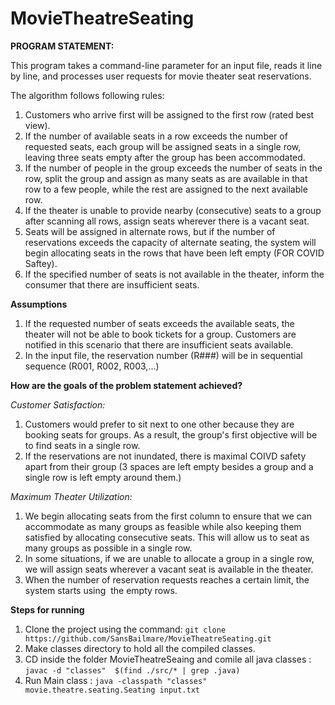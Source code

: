 # MovieTheatreSeating

**PROGRAM STATEMENT:**

This program takes a command-line parameter for an input file, reads it line by line, and processes user requests for movie theater seat reservations.

The algorithm follows following rules:

1. Customers who arrive first will be assigned to the first row (rated best view).
2. If the number of available seats in a row exceeds the number of requested seats, each group will be assigned seats in a single row, leaving three seats empty after the group has been accommodated.
3. If the number of people in the group exceeds the number of seats in the row, split the group and assign as many seats as are available in that row to a few people, while the rest are assigned to the next available row.
4. If the theater is unable to provide nearby (consecutive) seats to a group after scanning all rows, assign seats wherever there is a vacant seat.
5. Seats will be assigned in alternate rows, but if the number of reservations exceeds the capacity of alternate seating, the system will begin allocating seats in the rows that have been left empty (FOR COVID Saftey).
6. If the specified number of seats is not available in the theater, inform the consumer that there are insufficient seats.

__Assumptions__

1. If the requested number of seats exceeds the available seats, the theater will not be able to book tickets for a group. Customers are notified in this scenario that there are insufficient seats available.
2. In the input file, the reservation number (R###) will be in sequential sequence (R001, R002, R003,...)

__How are the goals of the problem statement achieved?__

_Customer Satisfaction:_

1. Customers would prefer to sit next to one other because they are booking seats for groups. As a result, the group's first objective will be to find seats in a single row.
2. If the reservations are not inundated, there is maximal COIVD safety apart from their group (3 spaces are left empty besides a group and a single row is left empty around them.)

_Maximum Theater Utilization:_

1. We begin allocating seats from the first column to ensure that we can accommodate as many groups as feasible while also keeping them satisfied by allocating consecutive seats. This will allow us to seat as many groups as possible in a single row.
2. In some situations, if we are unable to allocate a group in a single row, we will assign seats wherever a vacant seat is available in the theater.
3. When the number of reservation requests reaches a certain limit, the system starts using  the empty rows.

__Steps for running__
1. Clone the project using the command: ```git clone https://github.com/SansBailmare/MovieTheatreSeating.git```
2. Make classes directory to hold all the compiled classes.
2. CD inside the folder MovieTheatreSeaing and comile all java classes : ```javac -d "classes"  $(find ./src/* | grep .java)```
4. Run Main class : ```java -classpath "classes" movie.theatre.seating.Seating input.txt```
